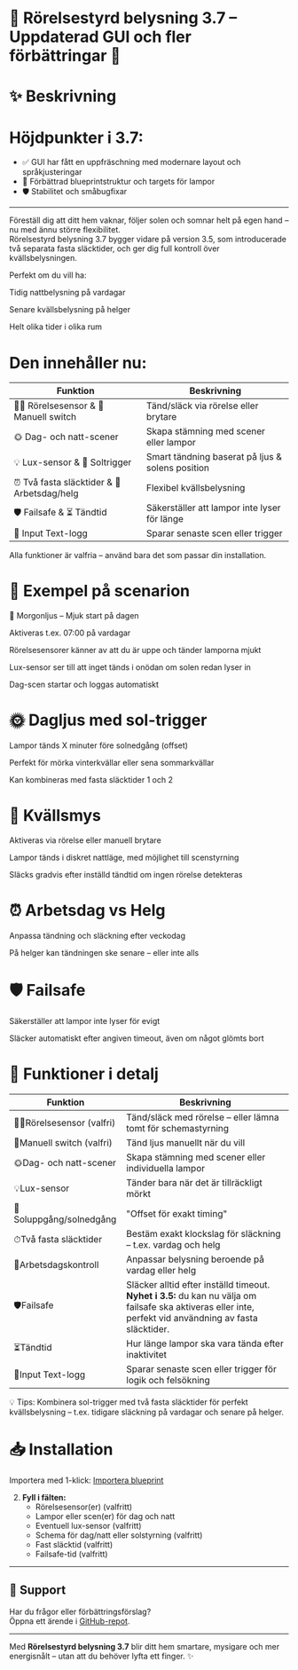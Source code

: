 # 🌟 Rörelsestyrd belysning 3.7 – Uppdaterad GUI och fler förbättringar 🌟

# ✨ Beskrivning

# **Höjdpunkter i 3.7:**
- ✅ GUI har fått en uppfräschning med modernare layout och språkjusteringar
- 🔧 Förbättrad blueprintstruktur och targets för lampor
- 🛡️ Stabilitet och småbugfixar

---

Föreställ dig att ditt hem vaknar, följer solen och somnar helt på egen hand – nu med ännu större flexibilitet.  
Rörelsestyrd belysning 3.7 bygger vidare på version 3.5, som introducerade två separata fasta släcktider, och ger dig full kontroll över kvällsbelysningen.

Perfekt om du vill ha:

Tidig nattbelysning på vardagar

Senare kvällsbelysning på helger

Helt olika tider i olika rum

# Den innehåller nu:

| Funktion | Beskrivning |
|----------|-------------|
| 🚶‍♂️ Rörelsesensor & 🔘 Manuell switch | Tänd/släck via rörelse eller brytare |
| 🌞 Dag- och natt-scener | Skapa stämning med scener eller lampor |
| 💡 Lux-sensor & 🌅 Soltrigger | Smart tändning baserat på ljus & solens position |
| ⏰ Två fasta släcktider & 📅 Arbetsdag/helg | Flexibel kvällsbelysning |
| 🛡️ Failsafe & ⏳ Tändtid | Säkerställer att lampor inte lyser för länge |
| 📝 Input Text-logg | Sparar senaste scen eller trigger |

Alla funktioner är valfria – använd bara det som passar din installation.

# 🎨 Exempel på scenarion

🌅 Morgonljus – Mjuk start på dagen

Aktiveras t.ex. 07:00 på vardagar

Rörelsesensorer känner av att du är uppe och tänder lamporna mjukt

Lux-sensor ser till att inget tänds i onödan om solen redan lyser in

Dag-scen startar och loggas automatiskt

# 🌞 Dagljus med sol-trigger

Lampor tänds X minuter före solnedgång (offset)

Perfekt för mörka vinterkvällar eller sena sommarkvällar

Kan kombineras med fasta släcktider 1 och 2

# 🌙 Kvällsmys

Aktiveras via rörelse eller manuell brytare

Lampor tänds i diskret nattläge, med möjlighet till scenstyrning

Släcks gradvis efter inställd tändtid om ingen rörelse detekteras

# ⏰ Arbetsdag vs Helg

Anpassa tändning och släckning efter veckodag

På helger kan tändningen ske senare – eller inte alls

# 🛡️ Failsafe

Säkerställer att lampor inte lyser för evigt

Släcker automatiskt efter angiven timeout, även om något glömts bort

# 🔧 Funktioner i detalj

| Funktion | Beskrivning |
|----------|-------------|
| 🚶‍♂️Rörelsesensor (valfri) | Tänd/släck med rörelse – eller lämna tomt för schemastyrning |
| 🔘Manuell switch (valfri) | Tänd ljus manuellt när du vill |
| 🌞Dag- och natt-scener | Skapa stämning med scener eller individuella lampor |
| 💡Lux-sensor | Tänder bara när det är tillräckligt mörkt |
| 🌅Soluppgång/solnedgång | "Offset för exakt timing" |
| ⏱Två fasta släcktider | Bestäm exakt klockslag för släckning – t.ex. vardag och helg |
| 📅Arbetsdagskontroll | Anpassar belysning beroende på vardag eller helg |
| 🛡️Failsafe | Släcker alltid efter inställd timeout. **Nyhet i 3.5:** du kan nu välja om failsafe ska aktiveras eller inte, perfekt vid användning av fasta släcktider. |
| ⏳Tändtid | Hur länge lampor ska vara tända efter inaktivitet |
| 📝Input Text-logg | Sparar senaste scen eller trigger för logik och felsökning |

💡 Tips: Kombinera sol-trigger med två fasta släcktider för perfekt kvällsbelysning – t.ex. tidigare släckning på vardagar och senare på helger.

# 📥 Installation

Importera med 1-klick:
   [Importera blueprint](https://my.home-assistant.io/redirect/blueprint_import?blueprint_url=https://raw.githubusercontent.com/razzietheman/Avancerad-blueprint-for-belysning/main/Tand_slack_blueprint.yaml)

2. **Fyll i fälten:**
   - Rörelsesensor(er) (valfritt)  
   - Lampor eller scen(er) för dag och natt  
   - Eventuell lux-sensor (valfritt)  
   - Schema för dag/natt eller solstyrning (valfritt)  
   - Fast släcktid (valfritt)  
   - Failsafe-tid (valfritt)  

---

## 🤝 Support  
Har du frågor eller förbättringsförslag?  
Öppna ett ärende i [GitHub-repot](https://github.com/razzietheman/Avancerad-blueprint-for-belysning).

---

Med **Rörelsestyrd belysning 3.7** blir ditt hem smartare, mysigare och mer energisnålt – utan att du behöver lyfta ett finger. ✨